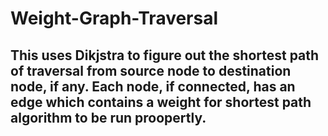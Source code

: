 # Weight-Graph-Traversal

## This uses Dikjstra to figure out the shortest path of traversal from source node to destination node, if any. Each node, if connected, has an edge which contains a weight for shortest path algorithm to be run proopertly. 
